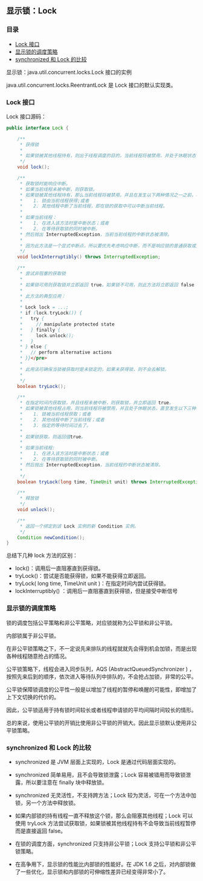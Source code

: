 ## 显示锁：Lock

### 目录

- [Lock 接口](#lock-接口)
- [显示锁的调度策略](#显示锁的调度策略)
- [synchronized 和 Lock 的比较](#synchronized-和-lock-的比较)



显示锁：java.util.concurrent.locks.Lock 接口的实例

java.util.concurrent.locks.ReentrantLock 是 Lock 接口的默认实现类。



### Lock 接口

Lock 接口源码：

```java
public interface Lock {

    /**
     * 获得锁
     *
     * 如果锁被其他线程持有，则出于线程调度的目的，当前线程将被禁用，并处于休眠状态，直到获取锁
     */
    void lock();

    /**
     * 获取锁时能响应中断。
     * 如果当前线程未被中断，则获取锁。
     * 如果锁被其他线程持有，那么当前线程将被禁用，并且在发生以下两种情况之一之前，将一直处于休眠状态：
     *    1. 锁由当前线程获得;或者
     *    2. 其他线程中断了当前线程，即在锁的获取中可以中断当前线程。
     * 
     * 如果当前线程：
     *    1. 在进入该方法时是中断状态；或者
     *    2. 在等待获取锁的同时被中断。
     * 然后抛出 InterruptedException，当前当前线程的中断状态被清除。
     * 
     * 因为此方法是一个显式中断点，所以要优先考虑响应中断，而不是响应锁的普通获取或重入获取。 
     */
    void lockInterruptibly() throws InterruptedException;

    /**
     * 尝试非阻塞的获取锁
     *
     * 如果锁可用则获取锁并立即返回 true。如果锁不可用，则此方法将立即返回 false 。
     * 
     * 此方法的典型应用：
     *  
     * Lock lock = ...;
     * if (lock.tryLock()) {
     *   try {
     *     // manipulate protected state
     *   } finally {
     *     lock.unlock();
     *   }
     * } else {
     *   // perform alternative actions
     * }}</pre>
     *
     * 此用法可确保当锁被获取时是未锁定的，如果未获得锁，则不会去解锁。
     *
     */
    boolean tryLock();

    /**
     * 在指定时间内获取锁，并且线程未被中断，则获取锁，并立即返回 true。 
     * 如果锁被其他线程占用，则当前线程将被禁用，并且处于休眠状态，直至发生以下三种情况之一：
     *    1. 锁被当前线程获取；或者
     *    2. 其他线程中断了当前线程；或者
     *    3. 指定的等待时间过去了。
     *
     * 如果锁获取，则返回值true。
     *
     * 如果当前线程:
     *    1. 在进入该方法时是中断状态；或者
     *    2. 在等待获取锁的同时被中断。
     * 然后抛出 InterruptedException，当前线程的中断状态被清除。
     *
     */
    boolean tryLock(long time, TimeUnit unit) throws InterruptedException;

    /**
     * 释放锁
     */
    void unlock();

    /**
     * 返回一个绑定到该 Lock 实例的新 Condition 实例。
     */
    Condition newCondition();
}
```



总结下几种 lock 方法的区别：

- lock()：调用后一直阻塞直到获得锁。
- tryLock()：尝试是否能获得锁，如果不能获得立即返回。
- tryLock( long time, TimeUnit unit )：在指定时间内尝试获得锁。
- lockInterruptibly() ：调用后一直阻塞直到获得锁，但是接受中断信号



### 显示锁的调度策略

锁的调度包括公平策略和非公平策略，对应锁就称为公平锁和非公平锁。

内部锁属于非公平锁。



在非公平锁策略之下，不一定说先来排队的线程就就先会得到机会加锁，而是出现各种线程随意抢占的情况。

公平锁策略下，线程会进入同步队列，AQS (AbstractQueuedSynchronizer ) ，按照先来后到的顺序，依次进入等待队列中排队的，不会抢占加锁，非常的公平。



公平锁保障锁调度的公平性一般是以增加了线程的暂停和唤醒的可能性，即增加了上下文切换的代价的。

因此，公平锁适用于持有锁时间较长或者线程申请锁的平均间隔时间较长的情形。

总的来说，使用公平锁的开销比使用非公平锁的开销大。因此显示锁默认使用非公平锁策略。



### synchronized 和 Lock 的比较

- synchronized 是 JVM 层面上实现的，Lock 是通过代码层面实现的。

- synchronized 简单易用，且不会导致锁泄露；Lock 容易被错用而导致锁泄露，所以要注意在 finally 块中释放锁。
- synchronized 无灵活性，不支持跨方法；Lock 较为灵活，可在一个方法中加锁，另一个方法中释放锁。
- 如果内部锁的持有线程一直不释放这个锁，那么会阻塞其他线程；Lock 可以使用 tryLock 方法尝试获取锁，如果锁被其他线程持有不会导致当前线程暂停而是直接返回 false。
- 在锁的调度方面，synchronized 只支持非公平锁；Lock 支持公平锁和非公平锁策略。
- 在高争用下，显示锁的性能比内部锁的性能好。在 JDK 1.6 之后，对内部锁做了一些优化，显示锁和内部锁的可伸缩性差异已经变得非常小了。

